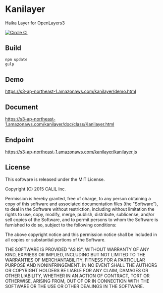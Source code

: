 # Kanilayer

Haika Layer for OpenLayers3

[![Circle CI](https://circleci.com/gh/CALIL/Kanilayer.svg?style=svg)](https://circleci.com/gh/CALIL/Kanilayer)

## Build

```bash
npm update
gulp
```

## Demo

https://s3-ap-northeast-1.amazonaws.com/kanilayer/demo.html

## Document

https://s3-ap-northeast-1.amazonaws.com/kanilayer/doc/class/Kanilayer.html

## Endpoint

https://s3-ap-northeast-1.amazonaws.com/kanilayer/kanilayer.js

## License

This software is released under the MIT License.

Copyright (C) 2015 CALIL Inc.

Permission is hereby granted, free of charge, to any person obtaining a copy
of this software and associated documentation files (the "Software"), to deal
in the Software without restriction, including without limitation the rights
to use, copy, modify, merge, publish, distribute, sublicense, and/or sell
copies of the Software, and to permit persons to whom the Software is
furnished to do so, subject to the following conditions:

The above copyright notice and this permission notice shall be included in
all copies or substantial portions of the Software.

THE SOFTWARE IS PROVIDED "AS IS", WITHOUT WARRANTY OF ANY KIND, EXPRESS OR
IMPLIED, INCLUDING BUT NOT LIMITED TO THE WARRANTIES OF MERCHANTABILITY,
FITNESS FOR A PARTICULAR PURPOSE AND NONINFRINGEMENT. IN NO EVENT SHALL THE
AUTHORS OR COPYRIGHT HOLDERS BE LIABLE FOR ANY CLAIM, DAMAGES OR OTHER
LIABILITY, WHETHER IN AN ACTION OF CONTRACT, TORT OR OTHERWISE, ARISING FROM,
OUT OF OR IN CONNECTION WITH THE SOFTWARE OR THE USE OR OTHER DEALINGS IN
THE SOFTWARE.